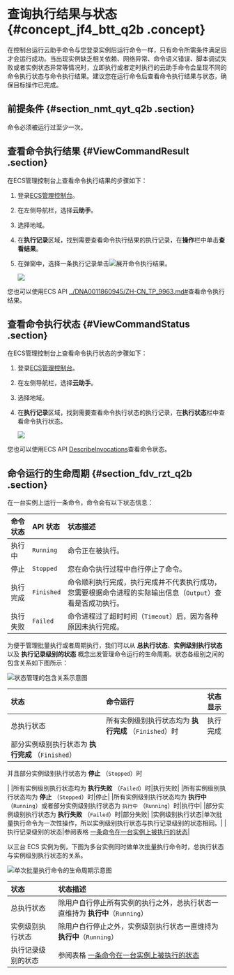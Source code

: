 # 查询执行结果与状态 {#concept_jf4_btt_q2b .concept}

在控制台运行云助手命令与您登录实例后运行命令一样，只有命令所需条件满足后才会运行成功。当出现实例缺乏相关依赖、网络异常、命令语义错误、脚本调试失败或者实例状态异常等情况时，立即执行或者定时执行的云助手命令会呈现不同的命令执行状态与命令执行结果。建议您在运行命令后查看命令执行结果与状态，确保目标操作已完成。

## 前提条件 {#section_nmt_qyt_q2b .section}

命令必须被运行过至少一次。

## 查看命令执行结果 {#ViewCommandResult .section}

在ECS管理控制台上查看命令执行结果的步骤如下：

1.  登录[ECS管理控制台](https://ecs.console.aliyun.com/)。
2.  在左侧导航栏，选择**云助手**。
3.  选择地域。
4.  在**执行记录**区域，找到需要查看命令执行结果的执行记录，在**操作**栏中单击**查看结果**。
5.  在弹窗中，选择一条执行记录单击![](http://static-aliyun-doc.oss-cn-hangzhou.aliyuncs.com/assets/img/17026/15481788558508_en-US.png)展开命令执行结果。

    ![](http://static-aliyun-doc.oss-cn-hangzhou.aliyuncs.com/assets/img/17026/15481788558507_zh-CN.png)


您也可以使用ECS API [../DNA0011860945/ZH-CN\_TP\_9963.md\#](../cn.zh-CN/API参考/云助手/DescribeInvocationResults.md#)查看命令执行结果。

## 查看命令执行状态 {#ViewCommandStatus .section}

在ECS管理控制台上查看命令执行状态的步骤如下：

1.  登录[ECS管理控制台](https://ecs.console.aliyun.com/)。
2.  在左侧导航栏，选择**云助手**。
3.  选择地域。
4.  在**执行记录**区域，找到需要查看命令执行状态的执行记录，在**执行状态**栏中查看命令执行状态。

    ![](http://static-aliyun-doc.oss-cn-hangzhou.aliyuncs.com/assets/img/17026/15481788558525_zh-CN.png)


您也可以使用ECS API [DescribeInvocations](../cn.zh-CN/API参考/云助手/DescribeInvocations.md#)查看命令状态。

## 命令运行的生命周期 {#section_fdv_rzt_q2b .section}

在一台实例上运行一条命令，命令会有以下状态信息：

|命令状态|API 状态|状态描述|
|:---|:-----|:---|
|执行中|`Running`|命令正在被执行。|
|停止|`Stopped`|您在命令执行过程中自行停止了命令。|
|执行完成|`Finished`|命令顺利执行完成，执行完成并不代表执行成功，您需要根据命令进程的实际输出信息（`Output`）查看是否成功执行。|
|执行失败|`Failed`|命令进程过了超时时间（`Timeout`）后，因为各种原因未执行完成。|

为便于管理批量执行或者周期执行，我们可以从 **总执行状态**、**实例级别执行状态** 以及 **执行记录级别的状态** 概念出发管理命令运行的生命周期。状态各级别之间的包含关系如下图所示：

![](../DNA0011858383/images/5245_zh-CN.png "状态管理的包含关系示意图")

|状态|命令运行|状态显示|
|:-|:---|:---|
|总执行状态|所有实例级别执行状态均为 **执行完成** （`Finished`）时|执行完成|
| 部分实例级别执行状态为 **执行完成** （`Finished`）

 并且部分实例级别执行状态为 **停止** （`Stopped`）时

 |
|所有实例级别执行状态均为 **执行失败** （`Failed`）时|执行失败|
|所有实例级别执行状态均为 **停止** （`Stopped`）时|停止|
|所有实例级别执行状态均为 **执行中** （`Running`）或者部分实例级别执行状态为 `执行中` （`Running`）时|执行中|
|部分实例级别执行状态为 **执行失败** （`Failed`）时|部分失败|
|实例级别执行状态|单次批量执行命令为一次性操作，所以实例级别执行状态与执行记录级别的状态相同。|
|执行记录级别的状态|参阅表格 [一条命令在一台实例上被执行的状态](../cn.zh-CN/产品简介/云助手.md#)|

以三台 ECS 实例为例，下图为多台实例同时做单次批量执行命令时，总执行状态与实例级别执行状态的关系。

![](../DNA0011858383/images/5246_zh-CN.png "单次批量执行命令的生命周期示意图")

|状态|状态描述|
|:-|:---|
|总执行状态|除用户自行停止所有实例的执行之外，总执行状态一直维持为 **执行中**（`Running`）|
|实例级别执行状态|除用户自行停止之外，实例级别执行状态一直维持为 **执行中**（`Running`）|
|执行记录级别的状态|参阅表格 [一条命令在一台实例上被执行的状态](../cn.zh-CN/产品简介/云助手.md#)|

